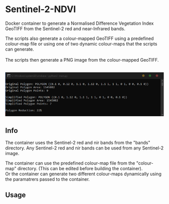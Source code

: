# Sentinel-2-NDVI
Docker container to generate a Normalised Difference Vegetation Index GeoTIFF from the Sentinel-2 red and near-Infrared bands.

The scripts also generate a colour-mapped GeoTIFF using a predefined colour-map file or using one of two dynamic colour-maps that the scripts can generate.<br/><br/>
The scripts then generate a PNG image from the colour-mapped GeoTIFF.<br/><br/>

![alt text](https://github.com/logi-26/simplify-polygon/blob/main/image1.png?raw=true)


## Info
The container uses the Sentinel-2 red and nir bands from the "bands" directory.
Any Sentinel-2 red and nir bands can be used from any Sentinel-2 image.

The container can use the predefined colour-map file from the "colour-map" directory.
(This can be edited before building the container).<br/>
Or the container can generate two different colour-maps dynamically using the paramatrers passed to the container.

## Usage
